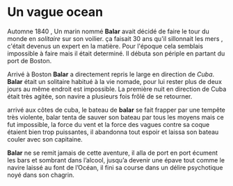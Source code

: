 # Un vague ocean

Automne 1840 , Un marin nommé **Balar** avait décidé de faire le tour du monde en *solitaire* sur son voilier. ça faisait 30 ans qu'il sillonnait les mers , c'était devenus un expert en la matière.
Pour l'époque cela semblais impossible à faire mais il était determiné.
Il débuta son périple en partant du port de Boston.

Arrivé à Boston **Balar** a directement repris le large en direction de *Cuba*. **Balar** était un solitaire habitué à la vie nomade, pour lui rester plus de deux jours au même endroit est impossible. La première nuit en direction de Cuba était très agitée, son navire a plusieurs fois frôlé de se retourner.

arrivé aux côtes de cuba, le bateau de **balar** se fait frapper par une tempête très violente, balar tenta de sauver son bateau par tous les moyens mais ce fut impossible, la force du vent et la force des vagues contre sa coque étaient bien trop puissantes, il abandonna tout espoir et laissa son bateau couler avec son capitaine.

**Balar** ne se remit jamais de cette aventure, il alla de port en port écument les bars et sombrant dans l’alcool, jusqu’a devenir une épave tout comme le navire laissé au font de l’Océan, il fini sa course dans un délire psychotique  noyé  dans son chagrin.
